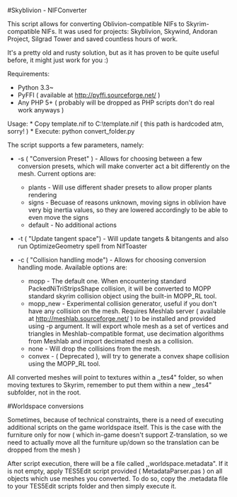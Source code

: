 #Skyblivion -  NIFConverter

This script allows for converting Oblivion-compatible NIFs to Skyrim-compatible NIFs. It was used for projects: Skyblivion, Skywind, Andoran Project, Silgrad Tower and saved countless hours of work.

It's a pretty old and rusty solution, but as it has proven to be quite useful before, it might just work for you :)

Requirements:

* Python 3.3~
* PyFFI ( available at http://pyffi.sourceforge.net/ )
* Any PHP 5+ ( probably will be dropped as PHP scripts don't do real work anyways )

Usage:
	*	 Copy template.nif to C:\template.nif ( this path is hardcoded atm, sorry! )
    *    Execute: python convert_folder.py <inputfolder> <outputfolder>
		
The script supports a few parameters, namely:

* -s ( "Conversion Preset" ) - Allows for choosing between a few conversion presets, which will make converter act a bit differently on the mesh. Current options are:
	* plants - Will use different shader presets to allow proper plants rendering
	* signs - Becuase of reasons unknown, moving signs in oblivion have very big inertia values, so they are lowered accordingly to be able to even move the signs
	* default - No additional actions
	
* -t ( "Update tangent space") - Will update tangets & bitangents and also run OptimizeGeometry spell from NifToaster
	
* -c ( "Collision handling mode") - Allows for choosing conversion handling mode. Available options are:
	* mopp - The default one. When encountering standard PackedNiTriStripsShape collision, it will be converted to MOPP standard skyrim collision object using the built-in MOPP_RL tool.
	* mopp_new - Experimental collision generator, useful if you don't have any collision on the mesh. Requires Meshlab server ( available at http://meshlab.sourceforge.net/ ) to be installed and provided using -p argument. It will export whole mesh as a set of vertices and triangles in Meshlab-compatible format, use decimation algorithms from Meshlab and import decimated mesh as a collision.
	* none - Will drop the collisions from the mesh.
	* convex - ( Deprecated ), will try to generate a convex shape collision using the MOPP_RL tool.
	
All converted meshes will point to textures within a ,,tes4" folder, so when moving textures to Skyrim, remember to put them within a new ,,tes4" subfolder, not in the root.	

#Worldspace conversions

Sometimes, because of technical constraints, there is a need of executing additional scripts on the game worldspace itself. This is the case with the furniture only for now ( which in-game doesn't support Z-translation, so we need to actually
move all the furniture up/down so the translation can be dropped from the mesh )

After script execution, there will be a file called ,,worldspace.metadata". If it is not empty, apply TES5Edit script provided ( MetadataParser.pas ) on all objects which use meshes you converted. To do so, copy the .metadata
file to your TES5Edit scripts folder and then simply execute it.
